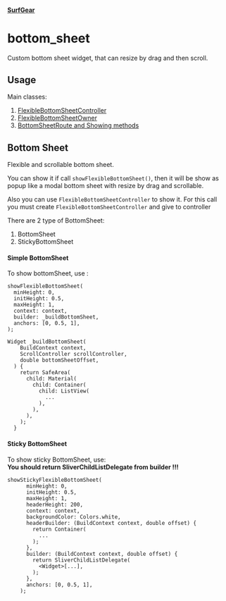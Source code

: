 #### [SurfGear](https://github.com/surfstudio/SurfGear)

# bottom_sheet

Custom bottom sheet widget, that can resize by drag and then scroll.

## Usage

Main classes:
1. [FlexibleBottomSheetController](lib/src/flexible_bottom_sheet_controller.dart)
2. [FlexibleBottomSheetOwner](lib/src/flexible_bottom_sheet_owner.dart)
3. [BottomSheetRoute and Showing methods](lib/src/flexible_bottom_sheet_route.dart)

## Bottom Sheet

Flexible and scrollable bottom sheet.

You can show it if call `showFlexibleBottomSheet()`, then it will be show as popup like a modal
bottom sheet with resize by drag and scrollable.

Also you can use `FlexibleBottomSheetController` to show it.
For this call you must create `FlexibleBottomSheetController` and give to controller 

There are 2 type of BottomSheet:  
1. BottomSheet
2. StickyBottomSheet

#### Simple BottomSheet
To show bottomSheet, use :
```
showFlexibleBottomSheet(
  minHeight: 0,
  initHeight: 0.5,
  maxHeight: 1,
  context: context,
  builder: _buildBottomSheet,
  anchors: [0, 0.5, 1],
);

Widget _buildBottomSheet(
    BuildContext context,
    ScrollController scrollController,
    double bottomSheetOffset,
  ) {
    return SafeArea(
      child: Material(
        child: Container(
          child: ListView(
            ...
          ),
        ),
      ),
    );
  }
```
#### Sticky BottomSheet
To show sticky BottomSheet, use:  
**You should return SliverChildListDelegate from builder !!!**
```
showStickyFlexibleBottomSheet(
      minHeight: 0,
      initHeight: 0.5,
      maxHeight: 1,
      headerHeight: 200,
      context: context,
      backgroundColor: Colors.white,
      headerBuilder: (BuildContext context, double offset) {
        return Container(
          ...
        );
      },
      builder: (BuildContext context, double offset) {
        return SliverChildListDelegate(
          <Widget>[...],
        );
      },
      anchors: [0, 0.5, 1],
    );
```